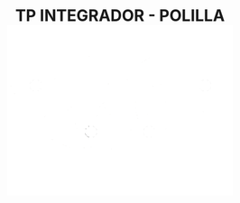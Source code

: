 <h1 align="center">
  TP INTEGRADOR - POLILLA
  <br/>
  <img align-items="center" src="img/logoDefinitivoBlanco.png"/ width="400px">
</h1>
